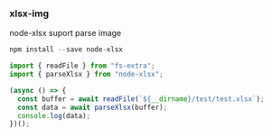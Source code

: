 ### xlsx-img
node-xlsx suport parse image
```typescript
npm install --save node-xlsx
```
```typescript
import { readFile } from "fs-extra";
import { parseXlsx } from "node-xlsx";

(async () => {
  const buffer = await readFile(`${__dirname}/test/test.xlsx`);
  const data = await parseXlsx(buffer);
  console.log(data);
})();
```
